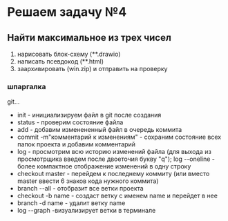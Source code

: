 # Решаем задачу №4

## Найти максимальное из трех чисел

1) нарисовать блок-схему (**.drawio)
2) написать псевдокод (**.html)
3) заархивировать (win.zip) и отправить на проверку

### шпаргалка

git...
* init - инициализируем файл в git после создания
* status - проверим состояние файла
* add - добавим изменененный файл в очередь коммита
* commit -m"комментарий к изменениям" - сохраним состояние всех папок проекта и добавим комментарий
* log - просмотрим всю историю изменений файла (для выхода из просмотрщика введем после двоеточия букву "q"); log --oneline - более компактное отображение изменений в одну строку
* checkout master - перейдем к последнему коммиту (или вместо master ввести 6 знаков кода нужного коммита)
* branch --all - отобразит все ветки проекта
* checkout -b name - создаст ветку с именем name и перейдет в нее
* branch -d name - удалит ветку name
* log --graph -визуализирует ветки в терминале

